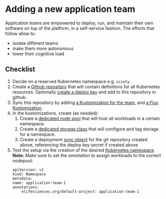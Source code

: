 # Adding a new application team

Application teams are empowered to deploy, run, and maintain their own software on top of the platform, in a self-service fashion. The efforts that follow allow to:

- isolate different teams
- make them more autonomous
- lower their cognitive load

## Checklist

1. Decide on a reserved Kubernetes namespace e.g. `sciety`.
1. Create a [Github repository](https://github.com/sciety/sciety-team-deployment) that will contain definitions for all Kubernetes resources. Optionally [create a deploy key](https://fluxcd.io/flux/cmd/flux_create_secret_git/) and add to this repository in github.
1. Sync this repository by adding [a Kustomization for the team](/teams/sciety/), and [a Flux Kustomization](/clusters/flux-prod/sciety-team.yaml).
1. In the kustomizations, create (as needed):
    1. Create a [dedicated node pool](/teams/sciety/nodepool.yaml) that will host all workloads in a certain namespace.
    1. Create a [dedicated storage class](/teams/sciety/storageclass.yaml) that will configure and tag storage for a namespace.
    1. Create a deployment [sync object](/teams/sciety/deployment-sync.yaml) for the git repository created above, referencing the deploy key secret if created above
1. Test the setup via the creation of the desired [Kubernetes namespace](https://github.com/sciety/sciety-team-deployment/blob/main/manifests/namespace.yaml). **Note:** Make sure to set the annotation to assign workloads to the correct nodepool:
    ```
    apiVersion: v1
    kind: Namespace
    metadata:
    name: application-team-1
    annotations:
        elifesciences.org/default-project: application-team-1
    ```

